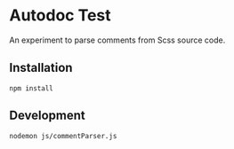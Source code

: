 # Autodoc Test

An experiment to parse comments from Scss source code.

## Installation

```
npm install
```

## Development

```
nodemon js/commentParser.js
```
